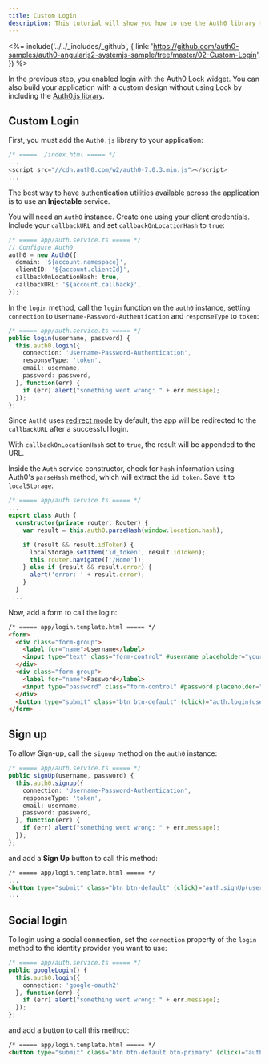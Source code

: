 ```yaml
---
title: Custom Login
description: This tutorial will show you how to use the Auth0 library to add custom authentication and authorization to your web app.
---
```


<%= include('../../_includes/_github', {
  link: 'https://github.com/auth0-samples/auth0-angularjs2-systemjs-sample/tree/master/02-Custom-Login',
}) %>

In the previous step, you enabled login with the Auth0 Lock widget. You can also build your application with a custom design without using Lock by including the [Auth0.js library](https://github.com/auth0/auth0.js).

## Custom Login

First, you must add the `Auth0.js` library to your application:

```typescript
/* ===== ./index.html ===== */
...
<script src="//cdn.auth0.com/w2/auth0-7.0.3.min.js"></script>
...
```

The best way to have authentication utilities available across the application is to use an **Injectable** service.

You will need an `Auth0` instance. Create one using your client credentials. Include your `callbackURL` and set `callbackOnLocationHash` to `true`:

```typescript
/* ===== app/auth.service.ts ===== */
// Configure Auth0
auth0 = new Auth0({
  domain: '${account.namespace}',
  clientID: '${account.clientId}',
  callbackOnLocationHash: true,
  callbackURL: '${account.callback}',
});
```

In the `login` method, call the `login` function on the `auth0` instance, setting `connection` to `Username-Password-Authentication` and `responseType` to `token`:

```typescript
/* ===== app/auth.service.ts ===== */
public login(username, password) {
  this.auth0.login({
    connection: 'Username-Password-Authentication',
    responseType: 'token',
    email: username,
    password: password,
  }, function(err) {
    if (err) alert("something went wrong: " + err.message);
  });
};
```

Since `Auth0` uses [redirect mode](https://github.com/auth0/auth0.js#redirect-mode) by default, the app will be redirected to the `callbackURL` after a successful login. 

With `callbackOnLocationHash` set to `true`, the result will be appended to the URL.

Inside the `Auth` service constructor, check for `hash` information using  Auth0's `parseHash` method, which will extract the `id_token`. Save it to `localStorage`:

```typescript
/* ===== app/auth.service.ts ===== */
...
export class Auth {
  constructor(private router: Router) {
    var result = this.auth0.parseHash(window.location.hash);

    if (result && result.idToken) {
      localStorage.setItem('id_token', result.idToken);
      this.router.navigate(['/Home']);
    } else if (result && result.error) {
      alert('error: ' + result.error);
    }
  }
 ...
```

Now, add a form to call the login:

```html
/* ===== app/login.template.html ===== */
<form>
  <div class="form-group">
    <label for="name">Username</label>
    <input type="text" class="form-control" #username placeholder="yours@example.com">
  </div>
  <div class="form-group">
    <label for="name">Password</label>
    <input type="password" class="form-control" #password placeholder="your password">
  </div>
  <button type="submit" class="btn btn-default" (click)="auth.login(username.value, password.value)">Login</button>
</form>
```

## Sign up

To allow Sign-up, call the `signup` method on the `auth0` instance:

```typescript
/* ===== app/auth.service.ts ===== */
public signUp(username, password) {
  this.auth0.signup({
    connection: 'Username-Password-Authentication',
    responseType: 'token',
    email: username,
    password: password,
  }, function(err) {
    if (err) alert("something went wrong: " + err.message);
  });
};
```

and add a **Sign Up** button to call this method:

```html
/* ===== app/login.template.html ===== */
...
<button type="submit" class="btn btn-default" (click)="auth.signUp(username.value, password.value)">Sign Up</button>
...
```

## Social login

To login using a social connection, set the `connection` property of the `login` method to the identity provider you want to use:

```typescript
/* ===== app/auth.service.ts ===== */
public googleLogin() {
  this.auth0.login({
    connection: 'google-oauth2'
  }, function(err) {
    if (err) alert("something went wrong: " + err.message);
  });
};
```

and add a button to call this method:

```html
/* ===== app/login.template.html ===== */
<button type="submit" class="btn btn-default btn-primary" (click)="auth.googleLogin()">Login with Google</button>
```

